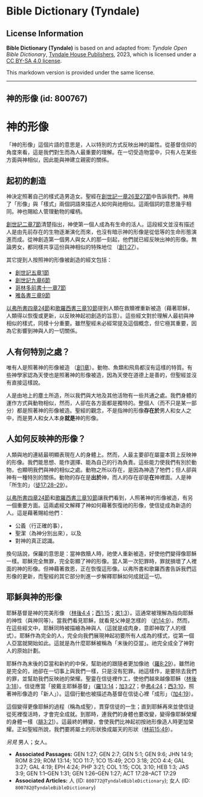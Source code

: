 # Bible Dictionary (Tyndale)

## License Information

**Bible Dictionary (Tyndale)** is based on and adapted from: _Tyndale Open Bible Dictionary_, [Tyndale House Publishers](https://tyndaleopenresources.com/), 2023, which is licensed under a [CC BY-SA 4.0 license](https://creativecommons.org/licenses/by-sa/4.0/legalcode.en).

This markdown version is provided under the same license.



--------------------------------

## 神的形像 (id: 800767)

神的形像
====

「神的形像」這個片語的意思是，人以特別的方式反映出神的屬性。從基督信仰的角度來看，這是我們對生而為人最重要的理解。在一切受造物當中，只有人在某些方面與神相似，因此能與神建立親密的關係。

起初的創造
-----

神決定照著自己的樣式造男造女。聖經在[創世記一章26至27節](https://ref.ly/Gen1:26-Gen1:27)中告訴我們，神用了「形像」與「樣式」兩個詞語來描述人如何與祂相似。這兩個詞的意思幾乎相同。神也賜給人管理動物的權柄。

[創世記二章7節](https://ref.ly/Gen2:7)清楚指出，神使第一個人成為有生命的活人。這段經文並沒有描述人是由先前存在的生物逐漸演化而來，也沒有暗示神的形像是從低等的生命形態演進而成。從神創造第一個男人與女人的那一刻起，他們就已經反映出神的形像。無論男女，都同樣共享這份與神相似的特殊地位 （[創1:27](https://ref.ly/Gen1:27)）。

其它提到人按照神的形像被創造的經文包括：

* [創世記五章1節](https://ref.ly/Gen5:1)
* [創世記九章6節](https://ref.ly/Gen9:6)
* [哥林多前書十一章7節](https://ref.ly/1Cor11:7)
* [雅各書三章9節](https://ref.ly/Jas3:9)

[以弗所書四章24節](https://ref.ly/Eph4:24)和[歌羅西書三章10節](https://ref.ly/Col3:10)提到人類在救贖裡重新被造（藉著耶穌，人類得以恢復或更新，以反映神起初創造的旨意）。這些經文對於理解人最初與神相似的樣式，同樣十分重要。雖然聖經未必經常提及這個概念，但它極其重要，因為它影響到神與人的一切關係。

人有何特別之處？
--------

唯有人是照著神的形像被造 （[創1章](https://ref.ly/Gen1:1-Gen1:31)）。動物、魚類和飛鳥都沒有這樣的特質。有些神學家認為天使也是照著神的形像被造，因為天使在道德上是善的，但聖經並沒有直接這樣說。

人是由地上的塵土所造，所以我們與大地及其他活物有一些共通之處。我們身體的運作方式與動物相似，然而，人卻在各方面都是獨特的。整個人（而不只是某一部分）都是照著神的形像被造。聖經的觀念，不是指神的形像**存在於**男人和女人之中，而是男人和女人本身**就是**神的形像。

人如何反映神的形像？
----------

人類與地的連結最明顯表現在人的身體上。然而，人最主要卻在屬靈本質上反映神的形像。我們能思想、能作選擇、能為自己的行為負責。這些能力使我們有別於動物，也顯明我們與神的相似之處。動物之所以存在，是因為神造了牠們；但人卻與神有一種特別的關係。動物的存在是**出於**神，而人的存在卻是**在**神裡面。人是神「所生的」（[徒17:28](https://ref.ly/Acts17:28-Acts17:29)[–](https://ref.ly/Gen1:26-Gen1:27)[29](https://ref.ly/Acts17:28-Acts17:29)）。

[以弗所書四章24節](https://ref.ly/Eph4:24)和[歌羅西書三章10節](https://ref.ly/Col3:10)讓我們看到，人照著神的形像被造，有另一個重要方面。這兩處經文解釋了神如何藉著恢復祂的形像，使信徒成為新造的人。這是藉著賜給他們：

* 公義（行正確的事），
* 聖潔（為神分別出來），以及
* 對神的真正認識。

換句話說，保羅的意思是：當神救贖人時，祂使人重新被造，好使他們變得像耶穌一樣。耶穌完全無罪，完全彰顯了神的形像。當人第一次犯罪時，罪就損壞了人裡面的神的形像。但神藉著救恩，正在恢復這形像。以弗所書和歌羅西書告訴我們這形像的更新，而聖經的其它部分則進一步解釋耶穌如何成就這一切。

耶穌與神的形像
-------

耶穌基督是神的完美形像 （[林後4:4](https://ref.ly/2Cor4:4)；[西1:15](https://ref.ly/Col1:15)；[來1:3](https://ref.ly/Heb1:3)）。這通常被理解為指向耶穌的神性（與神同等）。當我們看見耶穌，就看見父神是怎樣的 （[約14:9](https://ref.ly/John14:9)）。然而，在這些經文中，耶穌同時被描繪為神與人（這就是成肉身，意即神取了人的樣式）。耶穌作為完全的人，完全向我們展現神起初要所有人成為的樣式，從第一個人亞當就開始如此。這就是為什麼耶穌被稱為「末後的亞當」。祂完全成全了神對人的原始計劃。

耶穌作為末後的亞當和新約的中保，幫助祂的跟隨者更加像祂（[羅8:29](https://ref.ly/Rom8:29)）。雖然祂是完全的，祂卻在一切事上與我們一樣，只是沒有犯罪。祂這樣作，是要除去我們的罪，並幫助我們反映祂的榮耀。聖靈在信徒裡作工，使他們越來越像耶穌（[林後3:18](https://ref.ly/2Cor3:18)）。信徒應當「披戴主耶穌基督」（[羅13:14](https://ref.ly/Rom13:14)；[加3:27](https://ref.ly/Gal3:27)；參[弗4:24](https://ref.ly/Eph4:24)；[西3:10](https://ref.ly/Col3:10)，照著神形像造的「新人」）。這個行動也被描述為基督在信徒心裡「成形」（[加4:19](https://ref.ly/Gal4:19)）。

這個變得更像耶穌的過程（稱為成聖），貫穿信徒的一生；直到耶穌再來並使信徒從死裡復活時，才會完全成就。到那時，連我們的身體也要改變，變得像耶穌榮耀的身體一樣（[腓3:21](https://ref.ly/Phil3:21)）。這最終的轉變，會使我們比神起初按祂形像造人時更加榮耀。正如聖經所說，我們要將屬土的形狀換成屬天的形狀（[林前15:49](https://ref.ly/1Cor15:49)）。

*另見* 男人；女人。

* **Associated Passages:** GEN 1:27; GEN 2:7; GEN 5:1; GEN 9:6; JHN 14:9; ROM 8:29; ROM 13:14; 1CO 11:7; 1CO 15:49; 2CO 3:18; 2CO 4:4; GAL 3:27; GAL 4:19; EPH 4:24; PHP 3:21; COL 1:15; COL 3:10; HEB 1:3; JAS 3:9; GEN 1:1–GEN 1:31; GEN 1:26–GEN 1:27; ACT 17:28–ACT 17:29
* **Associated Articles:** 人 (ID: `800772@TyndaleBibleDictionary`); 女人 (ID: `800782@TyndaleBibleDictionary`)

